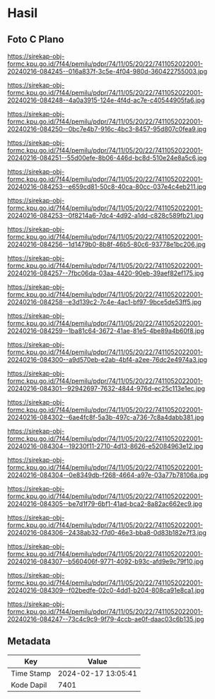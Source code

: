 # Hasil

## Foto C Plano

https://sirekap-obj-formc.kpu.go.id/7f44/pemilu/pdpr/74/11/05/20/22/7411052022001-20240216-084245--016a837f-3c5e-4f04-980d-360422755003.jpg

https://sirekap-obj-formc.kpu.go.id/7f44/pemilu/pdpr/74/11/05/20/22/7411052022001-20240216-084248--4a0a3915-124e-4f4d-ac7e-c40544905fa6.jpg

https://sirekap-obj-formc.kpu.go.id/7f44/pemilu/pdpr/74/11/05/20/22/7411052022001-20240216-084250--0bc7e4b7-916c-4bc3-8457-95d807c0fea9.jpg

https://sirekap-obj-formc.kpu.go.id/7f44/pemilu/pdpr/74/11/05/20/22/7411052022001-20240216-084251--55d00efe-8b06-446d-bc8d-510e24e8a5c6.jpg

https://sirekap-obj-formc.kpu.go.id/7f44/pemilu/pdpr/74/11/05/20/22/7411052022001-20240216-084253--e659cd81-50c8-40ca-80cc-037e4c4eb211.jpg

https://sirekap-obj-formc.kpu.go.id/7f44/pemilu/pdpr/74/11/05/20/22/7411052022001-20240216-084253--0f8214a6-7dc4-4d92-a1dd-c828c589fb21.jpg

https://sirekap-obj-formc.kpu.go.id/7f44/pemilu/pdpr/74/11/05/20/22/7411052022001-20240216-084256--1d1479b0-8b8f-46b5-80c6-93778e1bc206.jpg

https://sirekap-obj-formc.kpu.go.id/7f44/pemilu/pdpr/74/11/05/20/22/7411052022001-20240216-084257--7fbc06da-03aa-4420-90eb-39aef82ef175.jpg

https://sirekap-obj-formc.kpu.go.id/7f44/pemilu/pdpr/74/11/05/20/22/7411052022001-20240216-084258--e3d139c2-7c4e-4ac1-bf97-9bce5de53ff5.jpg

https://sirekap-obj-formc.kpu.go.id/7f44/pemilu/pdpr/74/11/05/20/22/7411052022001-20240216-084259--1ba81c64-3672-41ae-81e5-4be89a4b60f8.jpg

https://sirekap-obj-formc.kpu.go.id/7f44/pemilu/pdpr/74/11/05/20/22/7411052022001-20240216-084300--a9d570eb-e2ab-4bf4-a2ee-76dc2e4974a3.jpg

https://sirekap-obj-formc.kpu.go.id/7f44/pemilu/pdpr/74/11/05/20/22/7411052022001-20240216-084301--92942697-7632-4844-976d-ec25c113e1ec.jpg

https://sirekap-obj-formc.kpu.go.id/7f44/pemilu/pdpr/74/11/05/20/22/7411052022001-20240216-084302--6ae4fc8f-5a3b-497c-a736-7c8a4dabb381.jpg

https://sirekap-obj-formc.kpu.go.id/7f44/pemilu/pdpr/74/11/05/20/22/7411052022001-20240216-084304--19230f11-2710-4d13-8626-e52084963e12.jpg

https://sirekap-obj-formc.kpu.go.id/7f44/pemilu/pdpr/74/11/05/20/22/7411052022001-20240216-084304--0e8349db-f268-4664-a97e-03a77b78106a.jpg

https://sirekap-obj-formc.kpu.go.id/7f44/pemilu/pdpr/74/11/05/20/22/7411052022001-20240216-084305--be7d1f79-6bf1-41ad-bca2-8a82ac662ec9.jpg

https://sirekap-obj-formc.kpu.go.id/7f44/pemilu/pdpr/74/11/05/20/22/7411052022001-20240216-084306--2438ab32-f7d0-46e3-bba8-0d83b182e7f3.jpg

https://sirekap-obj-formc.kpu.go.id/7f44/pemilu/pdpr/74/11/05/20/22/7411052022001-20240216-084307--b560406f-9771-4092-b93c-afd9e9c79f10.jpg

https://sirekap-obj-formc.kpu.go.id/7f44/pemilu/pdpr/74/11/05/20/22/7411052022001-20240216-084309--f02bedfe-02c0-4dd1-b204-808ca91e8ca1.jpg

https://sirekap-obj-formc.kpu.go.id/7f44/pemilu/pdpr/74/11/05/20/22/7411052022001-20240216-084247--73c4c9c9-9f79-4ccb-ae0f-daac03c6b135.jpg


## Metadata

| Key        | Value               |
| ---------- | ------------------- |
| Time Stamp | 2024-02-17 13:05:41 |
| Kode Dapil | 7401                |



